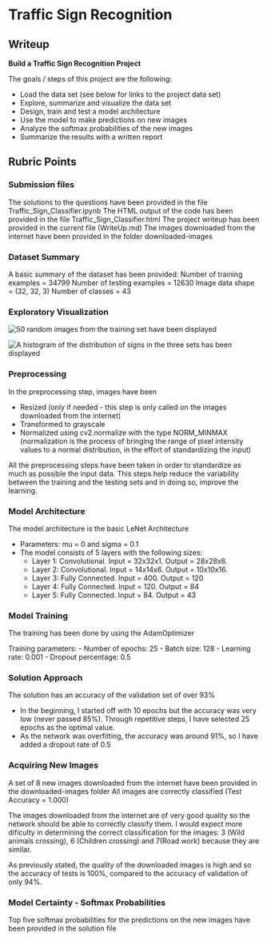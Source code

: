 # **Traffic Sign Recognition** 

## Writeup



**Build a Traffic Sign Recognition Project**

The goals / steps of this project are the following:
* Load the data set (see below for links to the project data set)
* Explore, summarize and visualize the data set
* Design, train and test a model architecture
* Use the model to make predictions on new images
* Analyze the softmax probabilities of the new images
* Summarize the results with a written report



## Rubric Points

### Submission files
The solutions to the questions have been provided in the file Traffic_Sign_Classifier.ipynb
The HTML output of the code has been provided in the file Traffic_Sign_Classifier.html
The project writeup has been provided in the current file (WriteUp.md)
The images downloaded from the internet have been provided in the folder downloaded-images

### Dataset Summary
A basic summary of the dataset has been provided:
Number of training examples = 34799
Number of testing examples = 12630
Image data shape = (32, 32, 3)
Number of classes = 43

### Exploratory Visualization
![50 random images from the training set have been displayed](https://raw.https://github.com/sorix6/CarND-Traffic-Sign-Classifier/images/test-set.jpg)

![A histogram of the distribution of signs in the three sets has been displayed](https://raw.https://github.com/sorix6/CarND-Traffic-Sign-Classifier/images/histogram.jpg)



### Preprocessing
In the preprocessing step, images have been 
 - Resized (only if needed - this step is only called on the images downloaded from the internet)
 - Transformed to grayscale
 - Normalized using cv2.normalize with the type NORM_MINMAX (normalization is the process of bringing the range of pixel intensity values to a normal distribution, in the effort of standardizing the input)
     
All the preprocessing steps have been taken in order to standardize as much as possible the input data. This steps help reduce the variability between the training and the testing sets and in doing so, improve the learning.

### Model Architecture
The model architecture is the basic LeNet Architecture
 - Parameters: mu = 0 and sigma = 0.1
 - The model consists of 5 layers with the following sizes:
     - Layer 1: Convolutional. Input = 32x32x1. Output = 28x28x6.
     - Layer 2: Convolutional. Input = 14x14x6. Output = 10x10x16.
     - Layer 3: Fully Connected. Input = 400. Output = 120
     - Layer 4: Fully Connected. Input = 120. Output = 84
     - Layer 5: Fully Connected. Input = 84. Output = 43
     
### Model Training
The training has been done by using the AdamOptimizer

Training parameters:
    - Number of epochs: 25
    - Batch size: 128
    - Learning rate: 0.001
    - Dropout percentage: 0.5
    
### Solution Approach
The solution has an accuracy of the validation set of over 93%

- In the beginning, I started off with 10 epochs but the accuracy was very low (never passed 85%). Through repetitive steps, I have selected 25 epochs as the optimal value.
- As the network was overfitting, the accuracy was around 91%, so I have added a dropout rate of 0.5


### Acquiring New Images
A set of 8 new images downloaded from the internet have been provided in the downloaded-images folder
All images are correctly classified (Test Accuracy = 1.000)

The images downloaded from the internet are of very good quality so the network should be able to correctly classify them.
I would expect more dificulty in determining the correct classification for the images: 3 (Wild animals crossing), 6 (Children crossing) and 7(Road work) because they are similar.

As previously stated, the quality of the downloaded images is high and so the accuracy of tests is 100%, compared to the accuracy of validation of only 94%.

### Model Certainty - Softmax Probabilities
Top five softmax probabilities for the predictions on the new images have been provided in the solution file



